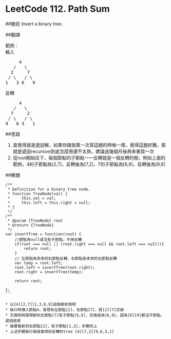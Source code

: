 # LeetCode 112. Path Sum
##題目
Invert a binary tree.

##翻譯


範例：  
輸入
<pre>
     4
   /   \
  2     7
 / \   / \
1   3 6   9  
</pre>
反轉
<pre>
     4
   /   \
  7     2
 / \   / \
9   6 3   1
</pre>
##思路
1. 直覺得就是遞迴解，如果你跟我第一次寫這題的時候一樣，覺得這題好難，那就是遞迴recursive到底怎麼用還不太熟，建議過幾個月後再來重寫一次
2. 從root開始往下，每個節點的子節點一一反轉就是一個反轉的樹，例如上面的範例，4的子節點為[2,7]，反轉後為[7,2]，7的子節點為[6,9]，反轉後為[9,6]  
  
  

##解題
``````
/**
 * Definition for a binary tree node.
 * function TreeNode(val) {
 *     this.val = val;
 *     this.left = this.right = null;
 * }
 */
/**
 * @param {TreeNode} root
 * @return {TreeNode}
 */
var invertTree = function(root) {
    //節點為null或沒有子節點，不用反轉
    if(root === null || (root.right === null && root.left === null)){
        return root;    
    }
    // 左節點為本來的右節點反轉，右節點為本來的左節點反轉
    var temp = root.left;
    root.left = invertTree(root.right);
    root.right = invertTree(temp);
    
    return root;

};
```  

* 以[4][2,7][1,3,6,9]這個樹來說明
* 執行時傳入節點4，發現有左節點[2]，右節點[7]，將[2][7]交換
* 交換同時發現新的左節點[7]有子節點[9,6]，交換成為[6,9]，因為[6][9]都沒子節點，遞迴結束
* 接著看新的右節點[2]，有子節點[1,3]，步驟同上
* 上述步驟執行後就會得到反轉的tree [4][7,2][9,6,3,1]
